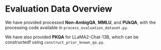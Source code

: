# Evaluation Data Overview
We have provided processed **Non-AmbigQA**, **MMLU**, and **PUkQA**, with the processing code available in ``process_evaluation_dataset.py``.

We have also provided **PKQA** for LLaMA2-Chat-13B, which can be constructedf using ``construct_prior_known_qa.py``.